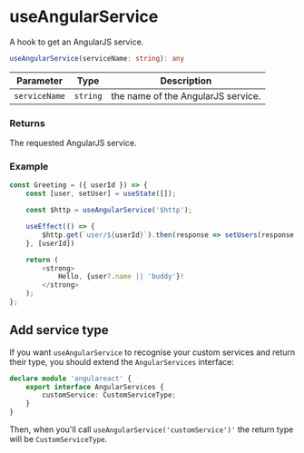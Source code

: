 # useAngularService

A hook to get an AngularJS service.

```typescript
useAngularService(serviceName: string): any
```

| Parameter     | Type     | Description                        |
| ------------- | -------- | ---------------------------------- |
| `serviceName` | `string` | the name of the AngularJS service. |

### Returns

The requested AngularJS service.

### Example

```javascript
const Greeting = ({ userId }) => {
    const [user, setUser] = useState([]);

    const $http = useAngularService('$http');

    useEffect(() => {
        $http.get(`user/${userId}`).then(response => setUsers(response.data));
    }, [userId])

    return (
        <strong>
            Hello, {user?.name || 'buddy'}!
        </strong>
    );
};
```

## Add service type

If you want `useAngularService` to recognise your custom services and return their type, you should extend
the `AngularServices` interface:

```typescript
declare module 'angulareact' {
    export interface AngularServices {
        customService: CustomServiceType;
    }
}
```

Then, when you'll call `useAngularService('customService')'` the return type will be `CustomServiceType`.